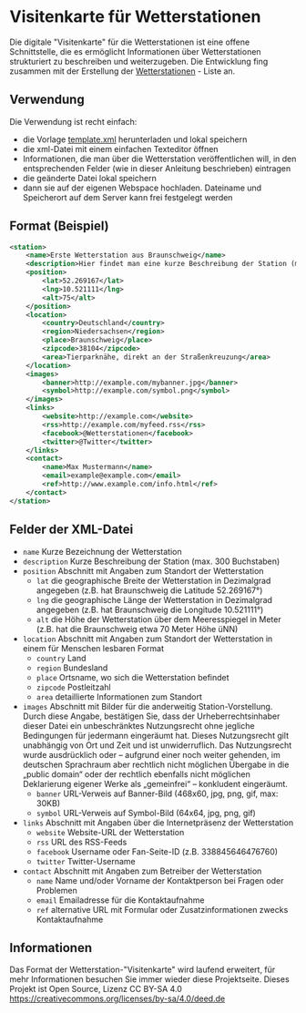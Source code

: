 # Visitenkarte für Wetterstationen
Die digitale "Visitenkarte" für die Wetterstationen ist eine offene Schnittstelle, die es ermöglicht Informationen über Wetterstationen strukturiert zu beschreiben und weiterzugeben. Die Entwicklung fing zusammen mit der Erstellung der [Wetterstationen](http://wetterstationen.biz) - Liste an.

## Verwendung
Die Verwendung ist recht einfach:

- die Vorlage [template.xml](https://raw.githubusercontent.com/awsmcode/Weather-Station-Card/master/template.xml) herunterladen und lokal speichern
- die xml-Datei mit einem einfachen Texteditor öffnen
- Informationen, die man über die Wetterstation veröffentlichen will, in den entsprechenden Felder (wie in dieser Anleitung beschrieben) eintragen
- die geänderte Datei lokal speichern
- dann sie auf der eigenen Webspace hochladen. Dateiname und Speicherort auf dem Server kann frei festgelegt werden


## Format (Beispiel)
```xml
<station>
    <name>Erste Wetterstation aus Braunschweig</name>
    <description>Hier findet man eine kurze Beschreibung der Station (max. 350 Buchstaben)</description>
    <position>
        <lat>52.269167</lat>
        <lng>10.521111</lng>
        <alt>75</alt>
    </position>
    <location>
        <country>Deutschland</country>
        <region>Niedersachsen</region>
        <place>Braunschweig</place>
        <zipcode>38104</zipcode>
        <area>Tierparknähe, direkt an der Straßenkreuzung</area>
    </location>
    <images>
        <banner>http://example.com/mybanner.jpg</banner>
        <symbol>http://example.com/symbol.png</symbol>
    </images>
    <links>
        <website>http://example.com</website>
        <rss>http://example.com/myfeed.rss</rss>
        <facebook>@Wetterstationen</facebook>
        <twitter>@Twitter</twitter>
    </links>
    <contact>
        <name>Max Mustermann</name>
        <email>example@example.com</email>
        <ref>http://www.example.com/info.html</ref>
    </contact>
</station>
```


## Felder der XML-Datei
* `name` Kurze Bezeichnung der Wetterstation
* `description` Kurze Beschreibung der Station (max. 300 Buchstaben)
* `position` Abschnitt mit Angaben zum Standort der Wetterstation
    * `lat` die geographische Breite der Wetterstation in Dezimalgrad angegeben (z.B. hat Braunschweig die Latitude 52.269167°)
    * `lng` die geographische Länge der Wetterstation in Dezimalgrad angegeben (z.B. hat Braunschweig die Longitude 10.521111°)
    * `alt` die Höhe der Wetterstation über dem Meeresspiegel in Meter (z.B. hat die Braunschweig etwa 70 Meter Höhe üNN)
* `location` Abschnitt mit Angaben zum Standort der Wetterstation in einem für Menschen lesbaren Format
    * `country` Land
    * `region` Bundesland
    * `place` Ortsname, wo sich die Wetterstation befindet
    * `zipcode` Postleitzahl
    * `area` detaillierte Informationen zum Standort
* `images` Abschnitt mit Bilder für die an­der­wei­tig Station-Vorstellung. Durch diese Angabe, bestätigen Sie, dass der Urheberrechtsinhaber dieser Datei ein unbeschränktes Nutzungsrecht ohne jegliche Bedingungen für jedermann eingeräumt hat. Dieses Nutzungsrecht gilt unabhängig von Ort und Zeit und ist unwiderruflich. Das Nutzungsrecht wurde ausdrücklich oder – aufgrund einer noch weiter gehenden, im deutschen Sprachraum aber rechtlich nicht möglichen Übergabe in die „public domain“ oder der rechtlich ebenfalls nicht möglichen Deklarierung eigener Werke als „gemeinfrei“ – konkludent eingeräumt.
    * `banner` URL-Verweis auf Banner-Bild (468x60, jpg, png, gif, max: 30KB)
    * `symbol` URL-Verweis auf Symbol-Bild (64x64, jpg, png, gif)
* `links` Abschnitt mit Angaben über die Internetpräsenz der Wetterstation
    * `website` Website-URL der Wetterstation
    * `rss` URL des RSS-Feeds
    * `facebook` Username oder Fan-Seite-ID (z.B. 338845646476760)
    * `twitter` Twitter-Username
* `contact` Abschnitt mit Angaben zum Betreiber der Wetterstation
    * `name` Name und/oder Vorname der Kontaktperson bei Fragen oder Problemen
    * `email` Emailadresse für die Kontaktaufnahme
    * `ref` alternative URL mit Formular oder Zusatzinformationen zwecks Kontaktaufnahme

## Informationen
Das Format der Wetterstation-"Visitenkarte" wird laufend erweitert, für mehr Informationen besuchen Sie immer wieder diese Projektseite. Dieses Projekt ist Open Source, Lizenz CC BY-SA 4.0 https://creativecommons.org/licenses/by-sa/4.0/deed.de

